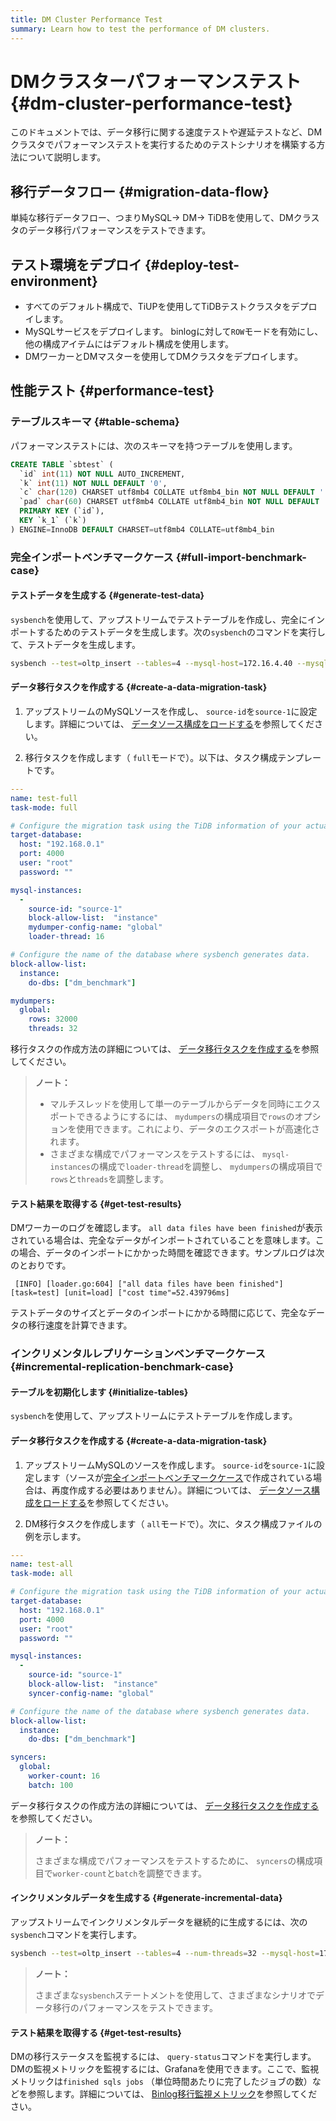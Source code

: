 ```yaml
---
title: DM Cluster Performance Test
summary: Learn how to test the performance of DM clusters.
---
```


# DMクラスターパフォーマンステスト {#dm-cluster-performance-test}

このドキュメントでは、データ移行に関する速度テストや遅延テストなど、DMクラスタでパフォーマンステストを実行するためのテストシナリオを構築する方法について説明します。

## 移行データフロー {#migration-data-flow}

単純な移行データフロー、つまりMySQL-&gt; DM-&gt; TiDBを使用して、DMクラスタのデータ移行パフォーマンスをテストできます。

## テスト環境をデプロイ {#deploy-test-environment}

-   すべてのデフォルト構成で、TiUPを使用してTiDBテストクラスタをデプロイします。
-   MySQLサービスをデプロイします。 binlogに対して`ROW`モードを有効にし、他の構成アイテムにはデフォルト構成を使用します。
-   DMワーカーとDMマスターを使用してDMクラスタをデプロイします。

## 性能テスト {#performance-test}

### テーブルスキーマ {#table-schema}

パフォーマンステストには、次のスキーマを持つテーブルを使用します。


```sql
CREATE TABLE `sbtest` (
  `id` int(11) NOT NULL AUTO_INCREMENT,
  `k` int(11) NOT NULL DEFAULT '0',
  `c` char(120) CHARSET utf8mb4 COLLATE utf8mb4_bin NOT NULL DEFAULT '',
  `pad` char(60) CHARSET utf8mb4 COLLATE utf8mb4_bin NOT NULL DEFAULT '',
  PRIMARY KEY (`id`),
  KEY `k_1` (`k`)
) ENGINE=InnoDB DEFAULT CHARSET=utf8mb4 COLLATE=utf8mb4_bin
```

### 完全インポートベンチマークケース {#full-import-benchmark-case}

#### テストデータを生成する {#generate-test-data}

`sysbench`を使用して、アップストリームでテストテーブルを作成し、完全にインポートするためのテストデータを生成します。次の`sysbench`のコマンドを実行して、テストデータを生成します。


```bash
sysbench --test=oltp_insert --tables=4 --mysql-host=172.16.4.40 --mysql-port=3306 --mysql-user=root --mysql-db=dm_benchmark --db-driver=mysql --table-size=50000000 prepare
```

#### データ移行タスクを作成する {#create-a-data-migration-task}

1.  アップストリームのMySQLソースを作成し、 `source-id`を`source-1`に設定します。詳細については、 [データソース構成をロードする](/dm/dm-manage-source.md#operate-data-source)を参照してください。

2.  移行タスクを作成します（ `full`モードで）。以下は、タスク構成テンプレートです。

```yaml
---
name: test-full
task-mode: full

# Configure the migration task using the TiDB information of your actual test environment.
target-database:
  host: "192.168.0.1"
  port: 4000
  user: "root"
  password: ""

mysql-instances:
  -
    source-id: "source-1"
    block-allow-list:  "instance"
    mydumper-config-name: "global"
    loader-thread: 16

# Configure the name of the database where sysbench generates data.
block-allow-list:
  instance:
    do-dbs: ["dm_benchmark"]

mydumpers:
  global:
    rows: 32000
    threads: 32
```

移行タスクの作成方法の詳細については、 [データ移行タスクを作成する](/dm/dm-create-task.md)を参照してください。

> **ノート：**
>
> -   マルチスレッドを使用して単一のテーブルからデータを同時にエクスポートできるようにするには、 `mydumpers`の構成項目で`rows`のオプションを使用できます。これにより、データのエクスポートが高速化されます。
> -   さまざまな構成でパフォーマンスをテストするには、 `mysql-instances`の構成で`loader-thread`を調整し、 `mydumpers`の構成項目で`rows`と`threads`を調整します。

#### テスト結果を取得する {#get-test-results}

DMワーカーのログを確認します。 `all data files have been finished`が表示されている場合は、完全なデータがインポートされていることを意味します。この場合、データのインポートにかかった時間を確認できます。サンプルログは次のとおりです。

```
 [INFO] [loader.go:604] ["all data files have been finished"] [task=test] [unit=load] ["cost time"=52.439796ms]
```

テストデータのサイズとデータのインポートにかかる時間に応じて、完全なデータの移行速度を計算できます。

### インクリメンタルレプリケーションベンチマークケース {#incremental-replication-benchmark-case}

#### テーブルを初期化します {#initialize-tables}

`sysbench`を使用して、アップストリームにテストテーブルを作成します。

#### データ移行タスクを作成する {#create-a-data-migration-task}

1.  アップストリームMySQLのソースを作成します。 `source-id`を`source-1`に設定します（ソースが[完全インポートベンチマークケース](#full-import-benchmark-case)で作成されている場合は、再度作成する必要はありません）。詳細については、 [データソース構成をロードする](/dm/dm-manage-source.md#operate-data-source)を参照してください。

2.  DM移行タスクを作成します（ `all`モードで）。次に、タスク構成ファイルの例を示します。

```yaml
---
name: test-all
task-mode: all

# Configure the migration task using the TiDB information of your actual test environment.
target-database:
  host: "192.168.0.1"
  port: 4000
  user: "root"
  password: ""

mysql-instances:
  -
    source-id: "source-1"
    block-allow-list:  "instance"
    syncer-config-name: "global"

# Configure the name of the database where sysbench generates data.
block-allow-list:
  instance:
    do-dbs: ["dm_benchmark"]

syncers:
  global:
    worker-count: 16
    batch: 100
```

データ移行タスクの作成方法の詳細については、 [データ移行タスクを作成する](/dm/dm-create-task.md)を参照してください。

> **ノート：**
>
> さまざまな構成でパフォーマンスをテストするために、 `syncers`の構成項目で`worker-count`と`batch`を調整できます。

#### インクリメンタルデータを生成する {#generate-incremental-data}

アップストリームでインクリメンタルデータを継続的に生成するには、次の`sysbench`コマンドを実行します。


```bash
sysbench --test=oltp_insert --tables=4 --num-threads=32 --mysql-host=172.17.4.40 --mysql-port=3306 --mysql-user=root --mysql-db=dm_benchmark --db-driver=mysql --report-interval=10 --time=1800 run
```

> **ノート：**
>
> さまざまな`sysbench`ステートメントを使用して、さまざまなシナリオでデータ移行のパフォーマンスをテストできます。

#### テスト結果を取得する {#get-test-results}

DMの移行ステータスを監視するには、 `query-status`コマンドを実行します。 DMの監視メトリックを監視するには、Grafanaを使用できます。ここで、監視メトリックは`finished sqls jobs` （単位時間あたりに完了したジョブの数）などを参照します。詳細については、 [Binlog移行監視メトリック](/dm/monitor-a-dm-cluster.md#binlog-replication)を参照してください。
